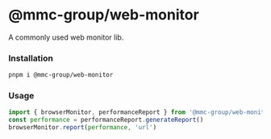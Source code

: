 # @mmc-group/web-monitor
A commonly used web monitor lib.

### Installation

```bash
pnpm i @mmc-group/web-monitor
```

### Usage

```ts
import { browserMonitor, performanceReport } from '@mmc-group/web-monitor'
const performance = performanceReport.generateReport()
browserMonitor.report(performance, 'url')
```